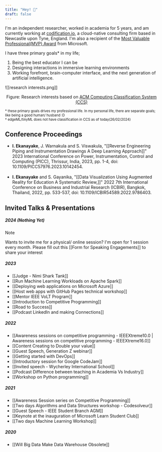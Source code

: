 ```yaml
---
title: "Hey! 👋"
draft: false
---
```

I'm an independent researcher, worked in academia for 5 years, and am currently working at <a href="https://codification.io/" target="_blank">codification.io</a>, a cloud-native consulting firm based in Newcastle upon Tyne, England. I'm also a recipient of the <a href="https://mvp.microsoft.com/en-US/MVP/profile/a25fdb68-34b6-4106-a247-09ac2caffed4" target="_blank">Most Valuable Professional(MVP) Award</a> from Microsoft.

I have three primary goals* in my life;

1. Being the best educator I can be
2. Designing interactions in immersive learning environments
3. Working forefront, brain-computer interface, and the next generation of artificial intelligence.

![[research interests.png]]
<p style="text-align: center;">
  Figure: Research interests based on 
  <a href="https://www.acm.org/publications/class-2012" target="_blank">ACM Computing Classification System (CCS)</a>
</p>

<span style="font-size:0.8em;"> * these primary goals drives my professional life. In my personal life, there are separate goals; like being a good human/ husband :D</br>† edgeML/tinyML does not have classification in CCS as of today(26/02/2024)</span>

## Conference Proceedings

* **I. Ekanayake**, J. Warnakula and S. Viswakula, "[[Reverse Engineering Piping and Instrumentation Drawings A Deep Learning Approach]]" 2023 International Conference on Power, Instrumentation, Control and Computing (PICC), Thrissur, India, 2023, pp. 1-4, doi: 10.1109/PICC57976.2023.10142454. 
</br></br>
* **I. Ekanayake** and S. Gayanika, "[[Data Visualization Using Augmented Reality for Education A Systematic Review,]]" 2022 7th International Conference on Business and Industrial Research (ICBIR), Bangkok, Thailand, 2022, pp. 533-537, doi: 10.1109/ICBIR54589.2022.9786403. 

## Invited Talks & Presentations

##### 2024 (Nothing Yet)
> [!note]
> Wants to invite me for a physical/ online session? I'm open for 1 session every month. Please fill out this [[Form for Speaking Engagements]] to share your interest 


##### 2023
* [[Judge - Nimi Shark Tank]]
* [[Run Machine Learning Workloads on Apache Spark]]
* [[Deploying web applications on Microsoft Azure]]
* [[Host web apps with GitHub Pages technical workshop]]
* [[Mentor IEEE VoLT Program]]
* [[Introduction to Competitive Programming]]
* [[Road to Success]]
* [[Podcast LinkedIn and making Connections]]

##### 2022
* [[Awareness sessions on competitive programming - IEEEXtreme10.0 | Awareness sessions on competitive programming - IEEEXtreme16.0]]
* [[Content Creating to Double your value]]
* [[Guest Speech, Generation Z webinar]]
* [[Getting started with DevOps]]
* [[Introductory session for Google CodeJam]]
* [[Invited speech - Wycherley International School]]
* [[Podcast Difference between teaching in Academia Vs Industry]]
* [[Workshop on Python programming]]

##### 2021
* [[Awareness Session series on Competitive Programming]]
* [[Two days Algorithms and Data Structures workshop - Codesolveur]]
* [[Guest Speech - IEEE Student Branch AGM]]
* [[Keynote at the inauguration of Microsoft Learn Student Club]]
* [[Two days Machine Learning Workshop]]

##### 2020
* [[Will Big Data Make Data Warehouse Obsolete]]





